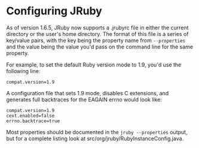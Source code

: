 Configuring JRuby
=================

As of version 1.6.5, JRuby now supports a .jrubyrc file in either the current directory or the user's home directory. The format of this file is a series of key/value pairs, with the key being the property name from ```--properties``` and the value being the value you'd pass on the command line for the same property.

For example, to set the default Ruby version mode to 1.9, you'd use the following line:

```
compat.version=1.9
```

A configuration file that sets 1.9 mode, disables C extensions, and generates full backtraces for the EAGAIN errno would look like:

```
compat.version=1.9
cext.enabled=false
errno.backtrace=true
```

Most properties should be documented in the ```jruby --properties``` output, but for a complete listing look at src/org/jruby/RubyInstanceConfig.java.